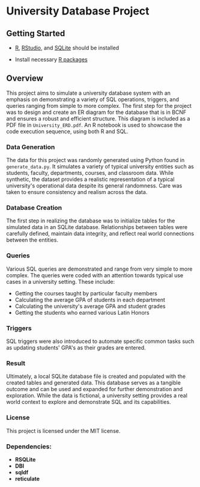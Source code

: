 # University Database Project

## Getting Started

- [R], [RStudio], and [SQLite] should be installed
  
- Install necessary [R packages](#dependencies)

## Overview

This project aims to simulate a university database system with an emphasis on demonstrating a variety of SQL operations, triggers, and queries ranging from simple to more complex. The first step for the project was to design and create an ER diagram for the database that is in BCNF and ensures a robust and efficient structure. This diagram is included as a PDF file in `University_ERD.pdf`. An R notebook is used to showcase the code execution sequence, using both R and SQL. 

### Data Generation
The data for this project was randomly generated using Python found in `generate_data.py`. It simulates a variety of typical university entities such as students, faculty, departments, courses, and classroom data. While synthetic, the dataset provides a realistic representation of a typical university's operational data despite its general randomness. Care was taken to ensure consistency and realism across the data.

### Database Creation
The first step in realizing the database was to initialize tables for the simulated data in an SQLite database. Relationships between tables were carefully defined, maintain data integrity, and reflect real world connections between the entities.

### Queries
Various SQL queries are demonstrated and range from very simple to more complex. The queries were coded with an attention towards typical use cases in a university setting. These include:

- Getting the courses taught by particular faculty members
- Calculating the average GPA of students in each department
- Calculating the university's average GPA and student grades
- Getting the students who earned various Latin Honors

### Triggers
SQL triggers were also introduced to automate specific common tasks such as updating students' GPA's as their grades are entered. 

### Result
Ultimately, a local SQLite database file is created and populated with the created tables and generated data. This database serves as a tangible outcome and can be used and expanded for further demonstration and exploration. While the data is fictional, a university setting provides a real world context to explore and demonstrate SQL and its capabilities.

### License
This project is licensed under the MIT license.

### Dependencies:
<a name="dependencies"></a>

- **RSQLite**
- **DBI**
- **sqldf**
- **reticulate**

[R]: https://www.r-project.org/about.html
[RStudio]: https://posit.co/download/rstudio-desktop/
[SQLite]: https://www.sqlite.org/index.html

